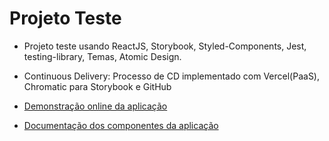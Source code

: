 # Projeto Teste

- Projeto teste usando ReactJS, Storybook, Styled-Components, Jest, testing-library, Temas, Atomic Design.

- Continuous Delivery: Processo de CD implementado com Vercel(PaaS), Chromatic para Storybook e GitHub

- [Demonstração online da aplicação](https://react-project-2021-5njkblu1r-guilhermebeneti1990.vercel.app)
- [Documentação dos componentes da aplicação]()

